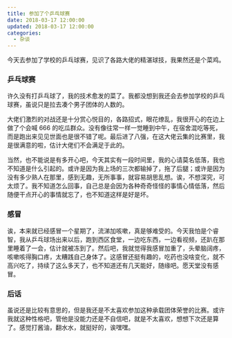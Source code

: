 ```yaml
---
title: 参加了个乒乓球赛
date: 2018-03-17 12:00:00
updated: 2018-03-17 12:00:00
categories:
  - 杂谈
---
```


今天去参加了学校的乒乓球赛，见识了各路大佬的精湛球技，我果然还是个菜鸡。

<!--more-->

### 乒乓球赛

许久没有打乒乓球了，我的技术愈发的菜了。我都没想到我还会去参加学校的乒乓球赛，虽说只是拉去凑个男子团体的人数的。

大佬们激烈的对战还是十分赏心悦目的，各路招式，眼花缭乱，我很开心的在边上做了个会喊 666 的吃瓜群众。没有像往常一样一觉睡到中午，在宿舍混吃等死，而是跑出来见见世面也是很不错了呢。最后进了八强，在这大佬云集的比赛里，我是很满意的啦，估计大佬们不会满足于此的。

当然，也不能说是有多开心吧，今天其实有一段时间里，我的心请莫名低落，我也不知道是什么引起的。或许是因为我上场的三次都输掉了，拖了后腿；或许是因为没有多少熟人在那里，感到无趣，无所事事，就容易胡思乱想。诶，不想深究，可太烦了。我不知道怎么回事，自己总是会因为各种奇奇怪怪的事情心情低落，然后随便干点开心的事情就忘了，也不知道这样是好是坏。

### 感冒

诶，本来就已经感冒一个星期了，流涕加咳嗽，真是够难受的。今天我怕是个睿智，我从乒乓球场出来以后，跑到西区食堂，一边吃东西，一边看视频，还趴在那里睡着了一会，估计就被冻到了。然后吧，我就觉得我感冒加重了，头晕脑阔疼，咳嗽咳得胸口疼，太糟践自己身体了。这感冒还挺有趣的，吃药也没啥变化，就不高兴吃了，持续了这么多天了，也不知道还有几天能好，随缘吧。愿天堂没有感冒。

### 后话

虽说还是比较有意思的，但是我还是不太喜欢参加这种承载团体荣誉的比赛。或许我就这种性格吧，管他是没能力还是不自信吧，就是不太喜欢，想想下次还是算了。感觉打酱油，翻水水，就挺好的，诶嘿嘿。
